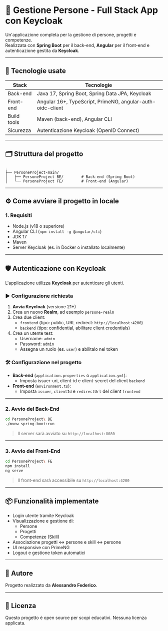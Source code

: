
# 👥 Gestione Persone - Full Stack App con Keycloak

Un'applicazione completa per la gestione di persone, progetti e competenze.  
Realizzata con **Spring Boot** per il back-end, **Angular** per il front-end e autenticazione gestita da **Keycloak**.

---

## 🚀 Tecnologie usate

| Stack        | Tecnologie                        |
|--------------|-----------------------------------|
| Back-end     | Java 17, Spring Boot, Spring Data JPA, Keycloak |
| Front-end    | Angular 16+, TypeScript, PrimeNG, angular-auth-oidc-client |
| Build tools  | Maven (back-end), Angular CLI     |
| Sicurezza    | Autenticazione Keycloak (OpenID Connect) |

---

## 🗂 Struttura del progetto

```
.
├── PersoneProject-main/
│   ├── PersoneProject BE/        # Back-end (Spring Boot)
│   └── PersoneProject FE/        # Front-end (Angular)
```

---

## ⚙️ Come avviare il progetto in locale

### 1. Requisiti

- Node.js (v18 o superiore)
- Angular CLI (`npm install -g @angular/cli`)
- JDK 17
- Maven
- Server Keycloak (es. in Docker o installato localmente)

---

## 🛡 Autenticazione con Keycloak

L'applicazione utilizza **Keycloak** per autenticare gli utenti.

### ▶️ Configurazione richiesta

1. **Avvia Keycloak** (versione 21+)
2. Crea un nuovo **Realm**, ad esempio `persone-realm`
3. Crea due client:
   - `frontend` (tipo: public, URL redirect: `http://localhost:4200`)
   - `backend` (tipo: confidential, abilitare client credentials)
4. Crea un utente test:
   - Username: `admin`
   - Password: `admin`
   - Assegna un ruolo (es. `user`) e abilitalo nei token

### 🛠 Configurazione nel progetto

- **Back-end** (`application.properties` o `application.yml`):
  - Imposta issuer-uri, client-id e client-secret del client `backend`
- **Front-end** (`environment.ts`):
  - Imposta `issuer`, `clientId` e `redirectUrl` del client `frontend`

---

### 2. Avvio del Back-End

```bash
cd PersoneProject\ BE
./mvnw spring-boot:run
```

> Il server sarà avviato su `http://localhost:8080`

---

### 3. Avvio del Front-End

```bash
cd PersoneProject\ FE
npm install
ng serve
```

> Il front-end sarà accessibile su `http://localhost:4200`

---

## 📦 Funzionalità implementate

- Login utente tramite Keycloak
- Visualizzazione e gestione di:
  - Persone
  - Progetti
  - Competenze (Skill)
- Associazione progetti ↔ persone e skill ↔ persone
- UI responsive con PrimeNG
- Logout e gestione token automatici

---

## 📝 Autore

Progetto realizzato da **Alessandro Federico**.

---

## 📄 Licenza

Questo progetto è open source per scopi educativi. Nessuna licenza applicata.
